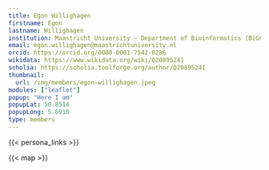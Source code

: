 ```yaml
---
title: Egon Willighagen
firstname: Egon
lastname: Willighagen
institution: Maastricht University – Department of Bioinformatics (BiGCaT, NUTRIM School), Netherlands
email: egon.willighagen@maastrichtuniversity.nl
orcid: https://orcid.org/0000-0001-7542-0286
wikidata: https://www.wikidata.org/wiki/Q20895241
scholia: https://scholia.toolforge.org/author/Q20895241
thumbnail:
  url: /img/members/egon-willighagen.jpeg
modules: ["leaflet"]
popup: "Here I am"
popupLat: 50.8514
popupLong: 5.6910
type: members
---
```


{{< persona_links >}}

{{< map >}}
